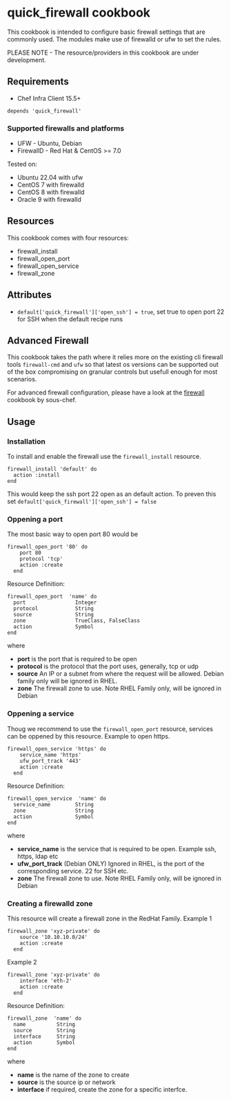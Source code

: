 # quick_firewall cookbook

This cookbook is intended to configure basic firewall settings that are commonly used.
The modules make use of firewalld or ufw to set the rules.

PLEASE NOTE - The resource/providers in this cookbook are under development.

## Requirements

- Chef Infra Client 15.5+

```
depends 'quick_firewall'
```


### Supported firewalls and platforms
- UFW - Ubuntu, Debian
- FirewallD - Red Hat & CentOS >= 7.0

Tested on:

- Ubuntu 22.04 with ufw
- CentOS 7 with firewalld
- CentOS 8 with firewalld
- Oracle 9 with firewalld

## Resources

This cookbook comes with four resources:
- firewall_install
- firewall_open_port
- firewall_open_service
- firewall_zone


## Attributes

- `default['quick_firewall']['open_ssh'] = true`, set true to open port 22 for SSH when the default recipe runs


## Advanced Firewall
This cookbook takes the path where it relies more on the existing cli firewall tools `firewall-cmd` and `ufw` so that latest os versions can be supported out of the box compromising on granular controls but usefull enough for most scenarios.

For advanced firewall configuration, please have a look at the [firewall](https://github.com/sous-chefs/firewall/) cookbook by sous-chef.

## Usage
### Installation
To install and enable the firewall use the `firewall_install` resource.
```
firewall_install 'default' do
  action :install
end
```
This would keep the ssh port 22 open as an default action.
To preven this set 
`default['quick_firewall']['open_ssh'] = false`

### Oppening a port
The most basic way to open port 80 would be
```
firewall_open_port '80' do
    port 80
    protocol 'tcp'
    action :create
  end
```

Resource Definition:
```
firewall_open_port  'name' do
  port                Integer
  protocol            String
  source              String
  zone                TrueClass, FalseClass
  action              Symbol
end
```
where
* __port__ is the port that is required to be open
* __protocol__ is the protocol that the port uses, generally, tcp or udp
* __source__ An IP or a subnet from where the request will be allowed. Debian family only will be ignored in RHEL.
* __zone__ The firewall zone to use. Note RHEL Family only, will be ignored in Debian

### Oppening a service
Thoug we recommend to use the `firewall_open_port` resource, services can be oppened by this resource.
Example to open https.
```
firewall_open_service 'https' do
    service_name 'https'
    ufw_port_track '443'
    action :create
  end
```
Resource Definition:
```
firewall_open_service  'name' do
  service_name        String
  zone                String
  action              Symbol
end
```
where
* __service_name__ is the service that is required to be open. Example ssh, https, ldap etc
* __ufw_port_track__ (Debian ONLY) Ignored in RHEL, is the port of the corresponding service. 22 for SSH etc.
* __zone__ The firewall zone to use. Note RHEL Family only, will be ignored in Debian

### Creating a firewalld zone
This resource will create a firewall zone in the RedHat Family.
Example 1
```
firewall_zone 'xyz-private' do
    source '10.10.10.0/24'
    action :create
  end
```
Example 2
```
firewall_zone 'xyz-private' do
    interface 'eth-2'
    action :create
  end
```
Resource Definition:
```
firewall_zone  'name' do
  name          String
  source        String
  interface     String
  action        Symbol
end
```
where
* __name__ is the name of the zone to create
* __source__ is the source ip or network
* __interface__ if required, create the zone for a specific interfce.